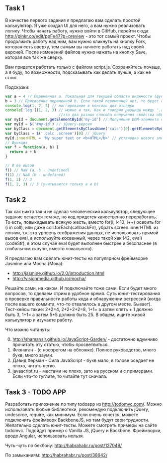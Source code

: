 ## Task 1

В качестве первого задания я предлагаю вам сделать простой калькулятор. Я уже создал UI для него, а вам нужно реализовать логику. Чтобы начать работу, нужно войти в GitHub, перейти сюда: http://plnkr.co/edit/ppFe47?p=preview - это тот самый проект. Чтобы продолжить работу над ним, вам нужно кликнуть на кнопку Fork, которая есть вверху, тем самым вы начнете работать над своей версией. После изменений файлов нужно нажать на кнопку Save, которая все так же сверху.

Вам придется работать только с файлом script.js. Сохраняйтесь почаще, а я буду, по возможности, подсказывать как делать лучше, а как не стоит.

Подсказки:
```javascript
var a = 4 // Переменная a. Локальная для текущей области видимости (функции или глобального объекта)
b = 3 // Присвоение переменной b. Если такой переменной нет, то будет создана глобальная
console.log(1, 2, 3) // логгирование в консоль для отладки
console['log'](1, 2, 3) // можно и так. Как и говорил разницы между '.asd' и ['asd'] нету -
                        //это два разных способа получения свойства объекта
var myId = document.getElementById('my-id') // Получение DOM-элемента с id 'my-id'
var myId = $('#my-id') // jQuery-версия
var byClass = document.getElementsByClassName('calc')[0].getElementsByClassName('screen')[0]; // Получение первого элемента класса screen, который находится в первом элементе класса 'calc'
var byClass = $('.calc .screen')[0] // jQuery
myId.innerHTML = 'My super text or <b>HTML</b>' // установка нового элемента в DOM-ноду
// Функция
var f = function(a, b) {
  return a + b
}

// И ее вызов
f() // NaN (a, b - undefined)
f(1) // NaN (b - undefined)
f(1, 2) // 3
f(1, 2, 3) // 3 (учитываются только a и b)
```

## Task 2

Так как никто так и не сделал человеческий калькулятор, следующее задание остается тем же, но код придется качественно переработать. То есть, повыкидывать всякую жесть, вместо for(i; i<10; i++) освоить for (i in coll), или даже coll.forEach(callbackFn), убрать screen.innerHTML из логики, т.к. это уровень отображения данных, не использовать прямой вызов eval, а используйте косвенный, через такой хак (42, eval)(codeStr), в этом случае eval будет выполнен быстрее и безопаснее (в глобальном скоупе, вместо локального).

Я предлагаю вам сделать юнит-тесты на популярном фреймворке Jasmine или Mocha (Мока):
* http://jasmine.github.io/2.0/introduction.html
* http://visionmedia.github.io/mocha/

Решайте сами, на каком. И подключайте тоже сами. Если будет много вопросов, то сделаем стрим в удобное время.
Суть юнит-тестирования в проверке правильности работы кода и обнаружении регрессий (когда после вашего коммита, что-то отвалилось в другом месте. Бывает). Тест-кейсы такие: 2+2=4, 2+2+2+2=8, 1+1= а затем опять + 1 должно быть 3, 1+1= а затем 5*5 должно быть 25. В общем, ищите живой калькулятор и изучаете работу.

Что можно читануть:

0. http://shamansir.github.io/JavaScript-Garden/  - достаточно вдумчиво прочитать эту статью, чтобы просветлиться.
1. Флэнаган - (с носорогом на обложке). Полное руководство, много букв, много зауми.
2. Дэвид Херман - Сила JavaScript - букв мало, в голове оседает не плохо, читать легко.
3. javascript.ru - местами не плохо, зато на русском и с примерами. Если что-то гуглите, то читайте тут сначала.

## Task 3 - TODO APP

Разработать приложение по типу todoapp из http://todomvc.com/. Можно использовать любые библеотеки, рекомендую подключить jQuery, undescroe, require, как минимум. Если очень хочется, можете подключить фреймворк BackboneJS, но там будут свои трудности. Желательно сделать юнит-тесты. Можете смотреть примеры на сайте todomvc. Подойдут пример с Vanilla JS, jQuery и Backbone. Фреймворки, вроде Angular, использовать нельзя.

Чуть-чуть по бекбону: http://habrahabr.ru/post/127049/

По замыканиям: http://habrahabr.ru/post/38642/
